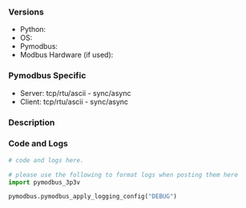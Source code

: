 <!--
Before opening a new issue, make sure you do the following:

- Check that your issue isn't already filed: https://github.com/pymodbus-dev/pymodbus/issues
- Check the discussions forum https://github.com/pymodbus-dev/pymodbus/discussions
- Prepare a short, runnable example that reproduce the issue with the latest development version of Pymodbus
-->

### Versions

- Python:
- OS:
- Pymodbus:
- Modbus Hardware (if used):

### Pymodbus Specific

- Server: tcp/rtu/ascii - sync/async
- Client: tcp/rtu/ascii - sync/async

### Description

<!-- What were you trying, what has happened, what went wrong, and what did you expect? -->

### Code and Logs

```python
# code and logs here.

# please use the following to format logs when posting them here
import pymodbus_3p3v

pymodbus.pymodbus_apply_logging_config("DEBUG")
```
